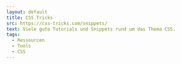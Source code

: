```yaml
---
layout: default
title: CSS Tricks
src: https://css-tricks.com/snippets/
text: Viele gute Tutorials und Snippets rund um das Thema CSS.
tags:
  - Ressourcen
  - Tools
  - CSS
---
```

